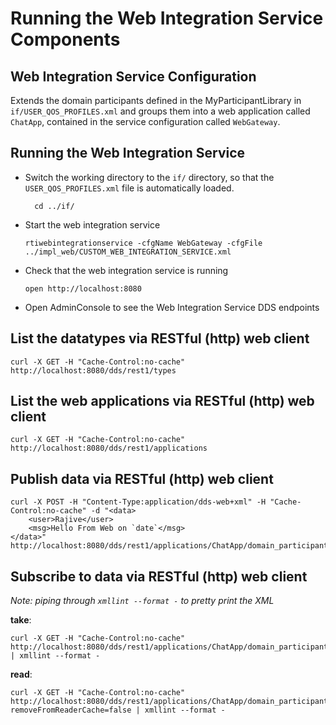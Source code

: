 # Running the Web Integration Service Components

## Web Integration Service Configuration

Extends the domain participants defined in the MyParticipantLibrary in `if/USER_QOS_PROFILES.xml` and groups them into a
web application called `ChatApp`, contained in the service configuration
called `WebGateway`.


## Running the Web Integration Service


- Switch the working directory to the `if/` directory, so that the
    `USER_QOS_PROFILES.xml` file is automatically loaded.

		cd ../if/

- Start the web integration service
		
      rtiwebintegrationservice -cfgName WebGateway -cfgFile ../impl_web/CUSTOM_WEB_INTEGRATION_SERVICE.xml


- Check that the web integration service is running

      open http://localhost:8080

- Open AdminConsole to see the Web Integration Service DDS endpoints


## List the datatypes via RESTful (http) web client

	curl -X GET -H "Cache-Control:no-cache" http://localhost:8080/dds/rest1/types

## List the web applications via RESTful (http) web client

	curl -X GET -H "Cache-Control:no-cache" http://localhost:8080/dds/rest1/applications
	

## Publish data via RESTful (http) web client

	curl -X POST -H "Content-Type:application/dds-web+xml" -H "Cache-Control:no-cache" -d "<data>
    	<user>Rajive</user>
    	<msg>Hello From Web on `date`</msg>
	</data>" http://localhost:8080/dds/rest1/applications/ChatApp/domain_participants/MyPublicationParticipant/publishers/MyPublisher/data_writers/ChatObjectWriter


## Subscribe to data via RESTful (http) web client

*Note: piping through `xmllint --format -` to pretty print the XML*
 
**take**:

	curl -X GET -H "Cache-Control:no-cache" http://localhost:8080/dds/rest1/applications/ChatApp/domain_participants/MySubscriptionParticipant/subscribers/MySubscriber/data_readers/ChatObjectReader | xmllint --format -
	

**read**:

	curl -X GET -H "Cache-Control:no-cache" http://localhost:8080/dds/rest1/applications/ChatApp/domain_participants/MySubscriptionParticipant/subscribers/MySubscriber/data_readers/ChatObjectReader?removeFromReaderCache=false | xmllint --format -



